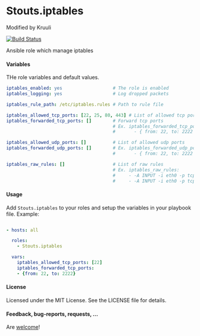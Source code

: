 Stouts.iptables
===============
Modified by Kruuli

[![Build Status](https://travis-ci.org/Stouts/Stouts.iptables.png)](https://travis-ci.org/Stouts/Stouts.iptables)

Ansible role which manage iptables

#### Variables

THe role variables and default values.

```yaml
iptables_enabled: yes                   # The role is enabled
iptables_logging: yes                   # Log dropped packets

iptables_rule_path: /etc/iptables.rules # Path to rule file

iptables_allowed_tcp_ports: [22, 25, 80, 443] # List of allowed tcp ports
iptables_forwarded_tcp_ports: []        # Forward tcp ports
                                        # Ex. iptables_forwarded_tcp_ports:
                                        #       - { from: 22, to: 2222 }

iptables_allowed_udp_ports: []          # List of allowed udp ports
iptables_forwarded_udp_ports: []        # Ex. iptables_forwarded_udp_ports:
                                        #       - { from: 22, to: 2222 }

iptables_raw_rules: []                  # List of raw rules
                                        # Ex. iptables_raw_rules:
                                        #     - -A INPUT -i eth0 -p tcp -m tcp --dport 22 -j ACCEPT
                                        #     - -A INPUT -i eth0 -p tcp -m tcp --dport 80 -j ACCEPT
```

#### Usage

Add `Stouts.iptables` to your roles and setup the variables in your playbook file.
Example:

```yaml

- hosts: all

  roles:
    - Stouts.iptables

  vars:
    iptables_allowed_tcp_ports: [22]
    iptables_forwarded_tcp_ports:
    - {from: 22, to: 2222}
```

#### License

Licensed under the MIT License. See the LICENSE file for details.

#### Feedback, bug-reports, requests, ...

Are [welcome](https://github.com/Stouts/Stouts.iptables/issues)!
